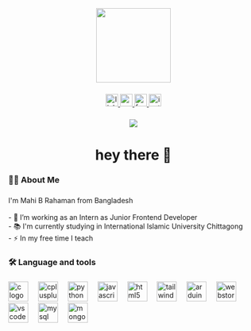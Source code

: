 <div align="center">
  <img height="150" src="https://scontent.fcgp17-1.fna.fbcdn.net/v/t39.30808-6/375673855_1056036162226064_5438541293751596550_n.jpg?_nc_cat=106&ccb=1-7&_nc_sid=6ee11a&_nc_ohc=taXrQ0iTmY0Q7kNvgF_sLzu&_nc_oc=Adj7sxZM0N8Vt5_7ajrymf5GMsGOL4AHG9PSp3ZwggrDazx0CG_-Z00LFtUkfj9eow4&_nc_zt=23&_nc_ht=scontent.fcgp17-1.fna&_nc_gid=ANcumfJi3ia1ubkghwP8QDY&oh=00_AYFMa397nrFx5k9PcPVMaMMvXWPyoJd-WKLPSlULxnRrFA&oe=67D7947B"  />
</div>

###

<div align="center">
  <a href="https://www.linkedin.com/in/mahi-b-rahaman-99585a331/" target="_blank">
    <img src="[https://img.shields.io/static/v1?message=LinkedIn&logo=linkedin&label=&color=0077B5&logoColor=white&labelColor=&style=for-the-badge" height="25" alt="linkedin logo](https://avatars.githubusercontent.com/u/99273214?s=400&u=78f66a79324779207a74b59a9c286480a45b21c8&v=4)"  />
  </a>
  <a href="mailto:mahirahaman298@gmail.com?subject=Hello&body=I%20wanted%20to%20reach%20out%20to%20you." target="_blank">
    <img src="https://img.shields.io/static/v1?message=Gmail&logo=gmail&label=&color=D14836&logoColor=white&labelColor=&style=for-the-badge" height="25" alt="gmail logo"  />
  </a>
  <a href="https://www.facebook.com/PsychoRabbit999/" target="_blank">
    <img src="https://img.shields.io/static/v1?message=Facebook&logo=facebook&label=&color=1877F2&logoColor=white&labelColor=&style=for-the-badge" height="25" alt="facebook logo"  />
  </a>
  <a href="https://www.instagram.com/mahi_b_rahaman0_0/" target="_blank">
    <img src="https://img.shields.io/static/v1?message=Instagram&logo=instagram&label=&color=E4405F&logoColor=white&labelColor=&style=for-the-badge" height="25" alt="instagram logo"  />
  </a>
</div>

###

<div align="center">
  <img src="https://visitor-badge.laobi.icu/badge?page_id=PsychoRabbit99.PsychoRabbit99&"  />
</div>

###

<h1 align="center">hey there 👋</h1>

###

<h3 align="left">👩‍💻  About Me</h3>

###

<p align="left">I'm Mahi B Rahaman from Bangladesh<br><br>- 🔭 I’m working as an Intern  as Junior Frontend Developer<br>- 📚 I'm currently studying in International Islamic University Chittagong<br>- ⚡ In my free time I teach</p>

###

<h3 align="left">🛠 Language and tools</h3>

###

<div align="left">
  <img src="https://cdn.jsdelivr.net/gh/devicons/devicon/icons/c/c-original.svg" height="40" alt="c logo"  />
  <img width="12" />
  <img src="https://cdn.jsdelivr.net/gh/devicons/devicon/icons/cplusplus/cplusplus-original.svg" height="40" alt="cplusplus logo"  />
  <img width="12" />
  <img src="https://cdn.jsdelivr.net/gh/devicons/devicon/icons/python/python-original.svg" height="40" alt="python logo"  />
  <img width="12" />
  <img src="https://cdn.jsdelivr.net/gh/devicons/devicon/icons/javascript/javascript-original.svg" height="40" alt="javascript logo"  />
  <img width="12" />
  <img src="https://cdn.jsdelivr.net/gh/devicons/devicon/icons/html5/html5-original.svg" height="40" alt="html5 logo"  />
  <img width="12" />
  <img src="https://cdn.jsdelivr.net/gh/devicons/devicon/icons/tailwindcss/tailwindcss-original-wordmark.svg" height="40" alt="tailwindcss logo"  />
  <img width="12" />
  <img src="https://cdn.jsdelivr.net/gh/devicons/devicon/icons/arduino/arduino-original.svg" height="40" alt="arduino logo"  />
  <img width="12" />
  <img src="https://cdn.jsdelivr.net/gh/devicons/devicon/icons/webstorm/webstorm-original.svg" height="40" alt="webstorm logo"  />
  <img width="12" />
  <img src="https://cdn.jsdelivr.net/gh/devicons/devicon/icons/vscode/vscode-original.svg" height="40" alt="vscode logo"  />
  <img width="12" />
  <img src="https://cdn.jsdelivr.net/gh/devicons/devicon/icons/mysql/mysql-original.svg" height="40" alt="mysql logo"  />
  <img width="12" />
  <img src="https://cdn.jsdelivr.net/gh/devicons/devicon/icons/mongodb/mongodb-original.svg" height="40" alt="mongodb logo"  />
</div>

###
